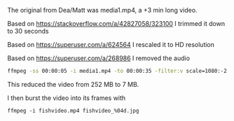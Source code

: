 The original from Dea/Matt was media1.mp4, a +3 min long video.

Based on https://stackoverflow.com/a/42827058/323100 I trimmed it down to 30 seconds

Based on https://superuser.com/a/624564 I rescaled it to HD resolution

Based on https://superuser.com/a/268986 I removed the audio

```bash
ffmpeg -ss 00:00:05 -i media1.mp4 -to 00:00:35 -filter:v scale=1080:-2 -an fishvideo.mp4
```

This reduced the video from 252 MB to 7 MB.

I then burst the video into its frames with 

```
ffmpeg -i fishvideo.mp4 fishvideo_%04d.jpg
```
